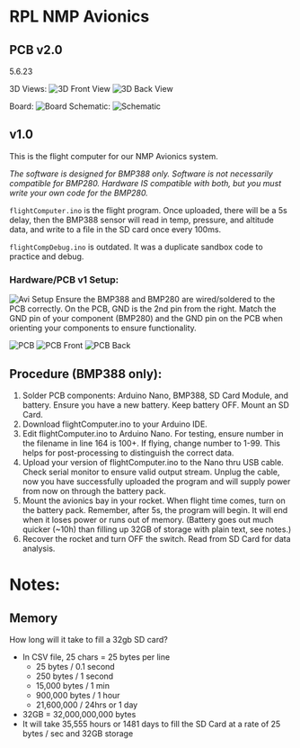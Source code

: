# RPL NMP Avionics

## PCB v2.0
5.6.23

3D Views:
![3D Front View](img/PCB3DFront.jpg)
![3D Back View](img/PCB3DBack.jpg)


Board: 
![Board](img/NMPAvionicsBoard.jpg)
Schematic: 
![Schematic](img/NMPAvionicsSchematic.png)


## v1.0


This is the flight computer for our NMP Avionics system. 

*The software is designed for BMP388 only. Software is not necessarily compatible for BMP280. Hardware IS compatible with both, but you must write your own code for the BMP280.*

`flightComputer.ino` is the flight program. Once uploaded, there will be a 5s delay, then the BMP388 sensor will read in temp, pressure, and altitude data, and write to a file in the SD card once every 100ms.

`flightCompDebug.ino` is outdated. It was a duplicate sandbox code to practice and debug. 

### Hardware/PCB v1 Setup:
![Avi Setup](img/NMPAviBaySetup.png)
Ensure the BMP388 and BMP280 are wired/soldered to the PCB correctly. 
On the PCB, GND is the 2nd pin from the right. Match the GND pin of your component (BMP280) and the GND pin on the PCB when orienting your components to ensure functionality.

![PCB](img/PCBbmp280OrientationBoth.png)
![PCB Front](img/PCBbmp280OrientationFront.png)
![PCB Back](img/PCBbmp280OrientationBack.png)

## Procedure (BMP388 only):
1. Solder PCB components: Arduino Nano, BMP388, SD Card Module, and battery. Ensure you have a new battery. Keep battery OFF. Mount an SD Card.
2. Download flightComputer.ino to your Arduino IDE.
3. Edit flightComputer.ino to Arduino Nano. For testing, ensure number in the filename in line 164 is 100+. If flying, change number to 1-99. This helps for post-processing to distinguish the correct data.
4. Upload your version of flightComputer.ino to the Nano thru USB cable. Check serial monitor to ensure valid output stream. Unplug the cable, now you have successfully uploaded the program and will supply power from now on through the battery pack.
5. Mount the avionics bay in your rocket. When flight time comes, turn on the battery pack. Remember, after 5s, the program will begin. It will end when it loses power or runs out of memory. (Battery goes out much quicker (~10h) than filling up 32GB of storage with plain text, see notes.)
6. Recover the rocket and turn OFF the switch. Read from SD Card for data analysis.


# Notes:
## Memory
How long will it take to fill a 32gb SD card?
- In CSV file, 25 chars = 25 bytes per line
	- 25 bytes / 0.1 second
	- 250 bytes / 1 second
	- 15,000 bytes / 1 min
	- 900,000 bytes / 1 hour
	- 21,600,000 / 24hrs or 1 day
- 32GB = 32,000,000,000 bytes
- It will take 35,555 hours or 1481 days to fill the SD Card at a rate of 25 bytes / sec and 32GB storage
